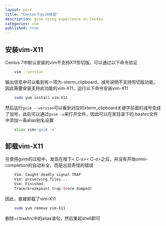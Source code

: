 ```yaml
---
layout: post
title: "Centos下gvim体验"
description: gvim using experience on Centos
categories: vim
published: true
---
```


## 安装vim-X11

Centos 7中默认安装的vim不支持X11剪切版，可以通过以下命令验证

~~~ bash
	vim --version
~~~

输出信息中可以看到有一项为-xterm_clipboard，减号说明不支持剪切版功能，因此需要安装支持此功能的vim-X11，运行以下命令安装vim-X11

~~~ bash
	sudo yum install vim-X11
~~~

然后运行`gvim --version`可以看到对应的xterm_clipboard关键字前面的减号变成了加号，此后可以通过`gvim -v`来打开文件，因此可以在家目录下的.bashrc文件中添加一条alias别名设置

~~~ bash
	alias vim='gvim -v'
~~~

## 卸载vim-X11

在使用gvim的过程中，发现在按下< C-x>< C-o>之后，并没有开始omni-completion的自动补全，而是出现奇怪的错误

~~~ bash
	Vim: Caught deadly signal TRAP
	Vim: preserving files...
	Vim: Finished.
	Trace/breakpoint trap (core dumped)
~~~

因此，直接卸载了vim-X11

~~~ bash
	sudo yum remove vim-X11
~~~

删除~/.bashrc中的alias语句，然后重起shell即可
